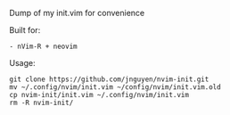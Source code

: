 Dump of my init.vim for convenience

Built for:

    - nVim-R + neovim

Usage:
```
git clone https://github.com/jnguyen/nvim-init.git
mv ~/.config/nvim/init.vim ~/config/nvim/init.vim.old
cp nvim-init/init.vim ~/.config/nvim/init.vim
rm -R nvim-init/
```
